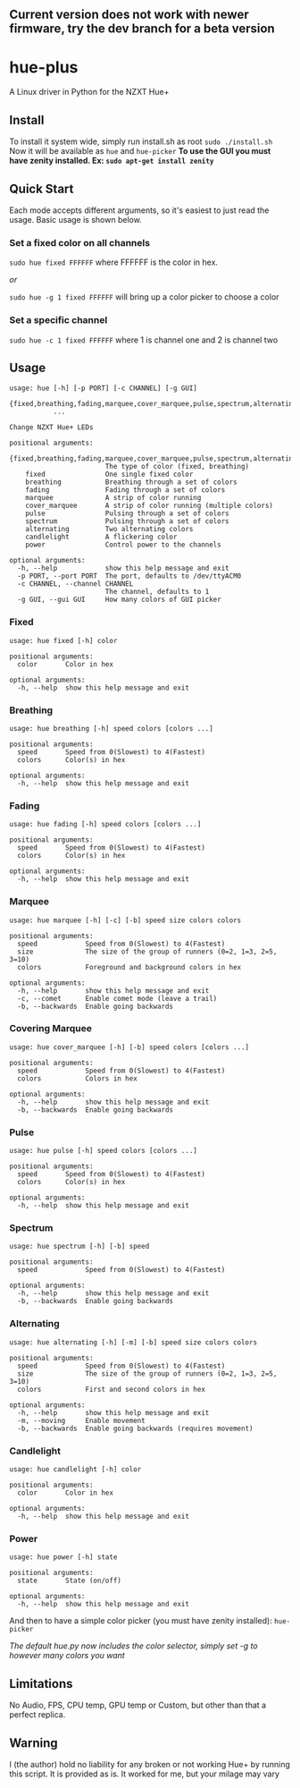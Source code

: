 ## Current version does not work with newer firmware, try the dev branch for a beta version
# hue-plus
A Linux driver in Python for the NZXT Hue+
## Install
To install it system wide, simply run install.sh as root `sudo ./install.sh`
Now it will be available as `hue` and `hue-picker`
**To use the GUI you must have zenity installed. Ex: `sudo apt-get install zenity`**
## Quick Start
Each mode accepts different arguments, so it's easiest to just read the usage.
Basic usage is shown below.
### Set a fixed color on all channels
`sudo hue fixed FFFFFF` where FFFFFF is the color in hex.

*or*

`sudo hue -g 1 fixed FFFFFF` will bring up a color picker to choose a color
### Set a specific channel
`sudo hue -c 1 fixed FFFFFF` where 1 is channel one and 2 is channel two
## Usage
```
usage: hue [-h] [-p PORT] [-c CHANNEL] [-g GUI]
           {fixed,breathing,fading,marquee,cover_marquee,pulse,spectrum,alternating,candlelight,power}
           ...

Change NZXT Hue+ LEDs

positional arguments:
  {fixed,breathing,fading,marquee,cover_marquee,pulse,spectrum,alternating,candlelight,power}
                        The type of color (fixed, breathing)
    fixed               One single fixed color
    breathing           Breathing through a set of colors
    fading              Fading through a set of colors
    marquee             A strip of color running
    cover_marquee       A strip of color running (multiple colors)
    pulse               Pulsing through a set of colors
    spectrum            Pulsing through a set of colors
    alternating         Two alternating colors
    candlelight         A flickering color
    power               Control power to the channels

optional arguments:
  -h, --help            show this help message and exit
  -p PORT, --port PORT  The port, defaults to /dev/ttyACM0
  -c CHANNEL, --channel CHANNEL
                        The channel, defaults to 1
  -g GUI, --gui GUI     How many colors of GUI picker
```
### Fixed
```
usage: hue fixed [-h] color

positional arguments:
  color       Color in hex

optional arguments:
  -h, --help  show this help message and exit
```
### Breathing
```
usage: hue breathing [-h] speed colors [colors ...]

positional arguments:
  speed       Speed from 0(Slowest) to 4(Fastest)
  colors      Color(s) in hex

optional arguments:
  -h, --help  show this help message and exit
```
### Fading
```
usage: hue fading [-h] speed colors [colors ...]

positional arguments:
  speed       Speed from 0(Slowest) to 4(Fastest)
  colors      Color(s) in hex

optional arguments:
  -h, --help  show this help message and exit
```
### Marquee
```
usage: hue marquee [-h] [-c] [-b] speed size colors colors

positional arguments:
  speed            Speed from 0(Slowest) to 4(Fastest)
  size             The size of the group of runners (0=2, 1=3, 2=5, 3=10)
  colors           Foreground and background colors in hex

optional arguments:
  -h, --help       show this help message and exit
  -c, --comet      Enable comet mode (leave a trail)
  -b, --backwards  Enable going backwards
```
### Covering Marquee
```
usage: hue cover_marquee [-h] [-b] speed colors [colors ...]

positional arguments:
  speed            Speed from 0(Slowest) to 4(Fastest)
  colors           Colors in hex

optional arguments:
  -h, --help       show this help message and exit
  -b, --backwards  Enable going backwards
```
### Pulse
```
usage: hue pulse [-h] speed colors [colors ...]

positional arguments:
  speed       Speed from 0(Slowest) to 4(Fastest)
  colors      Color(s) in hex

optional arguments:
  -h, --help  show this help message and exit
```
### Spectrum
```
usage: hue spectrum [-h] [-b] speed

positional arguments:
  speed            Speed from 0(Slowest) to 4(Fastest)

optional arguments:
  -h, --help       show this help message and exit
  -b, --backwards  Enable going backwards
```
### Alternating
```
usage: hue alternating [-h] [-m] [-b] speed size colors colors

positional arguments:
  speed            Speed from 0(Slowest) to 4(Fastest)
  size             The size of the group of runners (0=2, 1=3, 2=5, 3=10)
  colors           First and second colors in hex

optional arguments:
  -h, --help       show this help message and exit
  -m, --moving     Enable movement
  -b, --backwards  Enable going backwards (requires movement)
```
### Candlelight
```
usage: hue candlelight [-h] color

positional arguments:
  color       Color in hex

optional arguments:
  -h, --help  show this help message and exit
```
### Power
```
usage: hue power [-h] state

positional arguments:
  state       State (on/off)

optional arguments:
  -h, --help  show this help message and exit
```


And then to have a simple color picker (you must have zenity installed):
`hue-picker`

*The default hue.py now includes the color selector, simply set -g to however many colors you want*
## Limitations
No Audio, FPS, CPU temp, GPU temp or Custom, but other than that a perfect replica.

## Warning
  I (the author) hold no liability for any broken or not working Hue+ by running this script. It is provided as is. It worked for me, but your milage may vary
